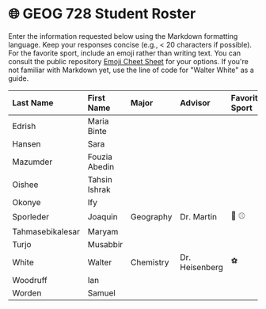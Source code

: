 # 🌐 GEOG 728 Student Roster

Enter the information requested below using the Markdown formatting language.  Keep your responses concise (e.g., < 20 characters if possible).  For the favorite sport, include an emoji rather than writing text.  You can consult the public repository [Emoji Cheet Sheet](https://github.com/ikatyang/emoji-cheat-sheet) for your options.  If you're not familiar with Markdown yet, use the line of code for "Walter White" as a guide.

| Last Name                    | First Name                   | Major                        | Advisor                      | Favorite Sport               |
| :--------------------------- | :--------------------------- | :--------------------------- | :--------------------------- | :--------------------------- |
| Edrish | Maria Binte |
| Hansen | Sara |
| Mazumder | Fouzia Abedin |
| Oishee | Tahsin Ishrak |
| Okonye | Ify |
| Sporleder | Joaquin | Geography| Dr. Martin| :football: :baseball:|
| Tahmasebikalesar | Maryam |
| Turjo | Musabbir |
| White | Walter | Chemistry | Dr. Heisenberg | :soccer: |
| Woodruff | Ian |
| Worden | Samuel |
